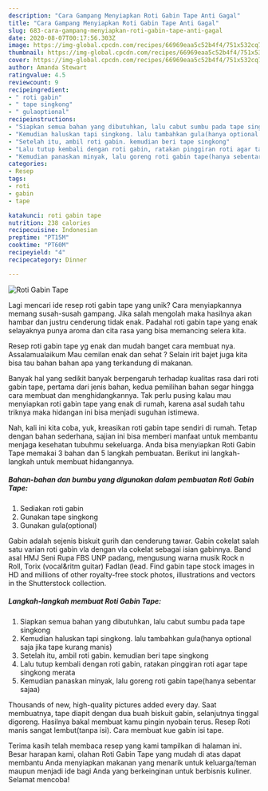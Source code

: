 ```yaml
---
description: "Cara Gampang Menyiapkan Roti Gabin Tape Anti Gagal"
title: "Cara Gampang Menyiapkan Roti Gabin Tape Anti Gagal"
slug: 683-cara-gampang-menyiapkan-roti-gabin-tape-anti-gagal
date: 2020-08-07T00:17:56.303Z
image: https://img-global.cpcdn.com/recipes/66969eaa5c52b4f4/751x532cq70/roti-gabin-tape-foto-resep-utama.jpg
thumbnail: https://img-global.cpcdn.com/recipes/66969eaa5c52b4f4/751x532cq70/roti-gabin-tape-foto-resep-utama.jpg
cover: https://img-global.cpcdn.com/recipes/66969eaa5c52b4f4/751x532cq70/roti-gabin-tape-foto-resep-utama.jpg
author: Amanda Stewart
ratingvalue: 4.5
reviewcount: 9
recipeingredient:
- " roti gabin"
- " tape singkong"
- " gulaoptional"
recipeinstructions:
- "Siapkan semua bahan yang dibutuhkan, lalu cabut sumbu pada tape singkong"
- "Kemudian haluskan tapi singkong. lalu tambahkan gula(hanya optional saja jika tape kurang manis)"
- "Setelah itu, ambil roti gabin. kemudian beri tape singkong"
- "Lalu tutup kembali dengan roti gabin, ratakan pinggiran roti agar tape singkong merata"
- "Kemudian panaskan minyak, lalu goreng roti gabin tape(hanya sebentar sajaa)"
categories:
- Resep
tags:
- roti
- gabin
- tape

katakunci: roti gabin tape 
nutrition: 238 calories
recipecuisine: Indonesian
preptime: "PT15M"
cooktime: "PT60M"
recipeyield: "4"
recipecategory: Dinner

---
```



![Roti Gabin Tape](https://img-global.cpcdn.com/recipes/66969eaa5c52b4f4/751x532cq70/roti-gabin-tape-foto-resep-utama.jpg)

Lagi mencari ide resep roti gabin tape yang unik? Cara menyiapkannya memang susah-susah gampang. Jika salah mengolah maka hasilnya akan hambar dan justru cenderung tidak enak. Padahal roti gabin tape yang enak selayaknya punya aroma dan cita rasa yang bisa memancing selera kita.

Resep roti gabin tape yg enak dan mudah banget cara membuat nya. Assalamualaikum Mau cemilan enak dan sehat ? Selain irit bajet juga kita bisa tau bahan bahan apa yang terkandung di makanan.

Banyak hal yang sedikit banyak berpengaruh terhadap kualitas rasa dari roti gabin tape, pertama dari jenis bahan, kedua pemilihan bahan segar hingga cara membuat dan menghidangkannya. Tak perlu pusing kalau mau menyiapkan roti gabin tape yang enak di rumah, karena asal sudah tahu triknya maka hidangan ini bisa menjadi suguhan istimewa.


Nah, kali ini kita coba, yuk, kreasikan roti gabin tape sendiri di rumah. Tetap dengan bahan sederhana, sajian ini bisa memberi manfaat untuk membantu menjaga kesehatan tubuhmu sekeluarga. Anda bisa menyiapkan Roti Gabin Tape memakai 3 bahan dan 5 langkah pembuatan. Berikut ini langkah-langkah untuk membuat hidangannya.

<!--inarticleads1-->

##### Bahan-bahan dan bumbu yang digunakan dalam pembuatan Roti Gabin Tape:

1. Sediakan  roti gabin
1. Gunakan  tape singkong
1. Gunakan  gula(optional)


Gabin adalah sejenis biskuit gurih dan cenderung tawar. Gabin cokelat salah satu varian roti gabin vla dengan vla cokelat sebagai isian gabinnya. Band asal HMJ Seni Rupa FBS UNP padang, mengusung warna musik Rock n Roll, Torix (vocal&amp;ritm guitar) Fadlan (lead. Find gabin tape stock images in HD and millions of other royalty-free stock photos, illustrations and vectors in the Shutterstock collection. 

<!--inarticleads2-->

##### Langkah-langkah membuat Roti Gabin Tape:

1. Siapkan semua bahan yang dibutuhkan, lalu cabut sumbu pada tape singkong
1. Kemudian haluskan tapi singkong. lalu tambahkan gula(hanya optional saja jika tape kurang manis)
1. Setelah itu, ambil roti gabin. kemudian beri tape singkong
1. Lalu tutup kembali dengan roti gabin, ratakan pinggiran roti agar tape singkong merata
1. Kemudian panaskan minyak, lalu goreng roti gabin tape(hanya sebentar sajaa)


Thousands of new, high-quality pictures added every day. Saat membuatnya, tape diapit dengan dua buah biskuit gabin, selanjutnya tinggal digoreng. Hasilnya bakal membuat kamu pingin nyobain terus. Resep Roti manis sangat lembut(tanpa isi). Cara membuat kue gabin isi tape. 

Terima kasih telah membaca resep yang kami tampilkan di halaman ini. Besar harapan kami, olahan Roti Gabin Tape yang mudah di atas dapat membantu Anda menyiapkan makanan yang menarik untuk keluarga/teman maupun menjadi ide bagi Anda yang berkeinginan untuk berbisnis kuliner. Selamat mencoba!
